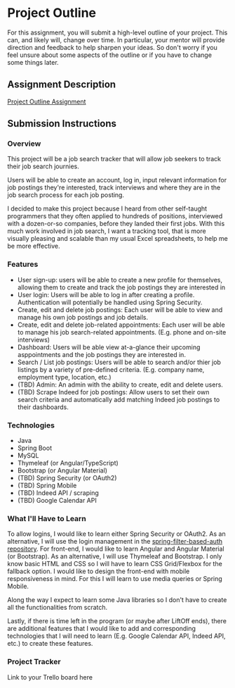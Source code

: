 # Project Outline
For this assignment, you will submit a high-level outline of your project. This can, and likely will, change over time. In particular, your mentor will provide direction and feedback to help sharpen your ideas. So don't worry if you feel unsure about some aspects of the outline or if you have to change some things later.

## Assignment Description
[Project Outline Assignment](https://education.launchcode.org/liftoff/modules/assignments/project-outline)

## Submission Instructions

### Overview
This project will be a job search tracker that will allow job seekers to track their job search journies.

Users will be able to create an account, log in, input relevant information for job postings they're interested, track interviews and where they are in the job search process for each job posting.

I decided to make this project because I heard from other self-taught programmers that they often applied to hundreds of positions, interviewed with a dozen-or-so companies, before they landed their first jobs. With this much work involved in job search, I want a tracking tool, that is more visually pleasing and scalable than my usual Excel spreadsheets, to help me be more effective.

### Features
- User sign-up: users will be able to create a new profile for themselves, allowing them to create and track the job postings they are interested in
- User login: Users will be able to log in after creating a profile. Authentication will potentially be handled using Spring Security.
- Create, edit and delete job postings: Each user will be able to view and manage his own job postings and job details.
- Create, edit and delete job-related appointments: Each user will be able to manage his job search-related appointments. (E.g. phone and on-site interviews)
- Dashboard: Users will be able view at-a-glance their upcoming asppointments and the job postings they are interested in.
- Search / List job postings: Users will be able to search and/or thier job listings by a variety of pre-defined criteria. (E.g. company name, employment type, location, etc.)
- (TBD) Admin: An admin with the ability to create, edit and delete users.
- (TBD) Scrape Indeed for job postings: Allow users to set their own search criteria and automatically add matching Indeed job postings to their dashboards.

### Technologies
- Java
- Spring Boot
- MySQL
- Thymeleaf (or Angular/TypeScript)
- Bootstrap (or Angular Material)
- (TBD) Spring Security (or OAuth2)
- (TBD) Spring Mobile
- (TBD) Indeed API / scraping
- (TBD) Google Calendar API

### What I'll Have to Learn
To allow logins, I would like to learn either Spring Security or OAuth2. As an alternative, I will use the login management in the [spring-filter-based-auth repository](https://github.com/LaunchCodeEducation/spring-filter-based-auth).
For front-end, I would like to learn Angular and Angular Material (or Bootstrap). As an alternative, I will use Thymeleaf and Bootstrap. I only know basic HTML and CSS so I will have to learn CSS Grid/Flexbox for the fallback option.
I would like to design the front-end with mobile responsiveness in mind. For this I will learn to use media queries or Spring Mobile.

Along the way I expect to learn some Java libraries so I don't have to create all the functionalities from scratch.

Lastly, if there is time left in the program (or maybe after LiftOff ends), there are additional features that I would like to add and corresponding technologies that I will need to learn (E.g. Google Calendar API, Indeed API, etc.) to create these features.

### Project Tracker
Link to your Trello board here
